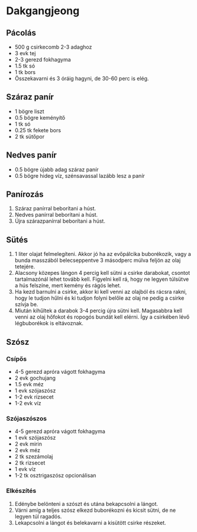 # Dakgangjeong

## Pácolás
- 500 g csirkecomb 2-3 adaghoz
- 3 evk tej
- 2-3 gerezd fokhagyma
- 1.5 tk só
- 1 tk bors
- Összekavarni és 3 óráig hagyni, de 30-60 perc is elég.

## Száraz panír
- 1 bögre liszt
- 0.5 bögre keményítő
- 1 tk só
- 0.25 tk fekete bors
- 2 tk sütőpor

## Nedves panír
- 0.5 bögre újabb adag száraz panír
- 0.5 bögre hideg víz, szénsavassal lazább lesz a panír

## Panírozás
1. Száraz panírral beborítani a húst.
2. Nedves panírral beborítani a húst.
3. Újra szárazpanírral beborítani a húst.

## Sütés
1. 1 liter olajat felmelegíteni. Akkor jó ha az evőpálcika buborékozik, vagy a bunda masszából belecseppentve 3 másodperc múlva feljön az olaj tetejére.
2. Alacsony közepes lángon 4 percig kell sütni a csirke darabokat, csontot tartalmazónál lehet tovább kell. Figyelni kell rá, hogy ne legyen túlsütve a hús felszíne, mert kemény és rágós lehet.
3. Ha kezd barnulni a csirke, akkor ki kell venni az olajból és rácsra rakni, hogy le tudjon hűlni és ki tudjon folyni belőle az olaj ne pedig a csirke szívja be.
4. Miután kihűltek a darabok 3-4 percig újra sütni kell. Magasabbra kell venni az olaj hőfokot és ropogós bundát kell elérni. Így a csirkében lévő légbuborékok is eltávoznak.

## Szósz

### Csípős
- 4-5 gerezd apróra vágott fokhagyma
- 2 evk gochujang
- 1.5 evk méz
- 1 evk szójaszósz
- 1-2 evk rizsecet
- 1-2 evk víz

### Szójaszószos
- 4-5 gerezd apróra vágott fokhagyma
- 1 evk szójaszósz
- 2 evk mirin
- 2 evk méz
- 2 tk szezámolaj
- 2 tk rizsecet
- 1 evk víz
- 1-2 tk osztrigaszósz opcionálisan

### Elkészítés
1. Edénybe belönteni a szószt és utána bekapcsolni a lángot.
2. Várni amíg a teljes szósz elkezd buborékozni és kicsit sütni, de ne legyen túl ragadós.
3. Lekapcsolni a lángot és belekavarni a kisütött csirke részeket.

